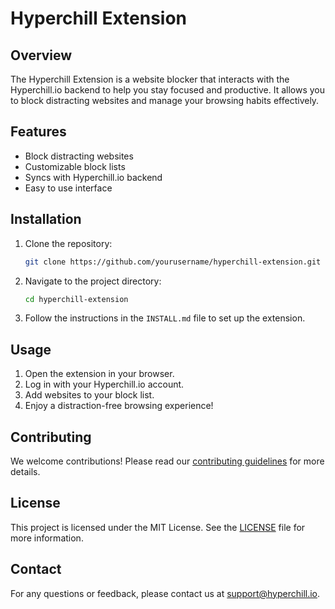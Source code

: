 # Hyperchill Extension

## Overview
The Hyperchill Extension is a website blocker that interacts with the Hyperchill.io backend to help you stay focused and productive. It allows you to block distracting websites and manage your browsing habits effectively.

## Features
- Block distracting websites
- Customizable block lists
- Syncs with Hyperchill.io backend
- Easy to use interface

## Installation
1. Clone the repository:
    ```bash
    git clone https://github.com/yourusername/hyperchill-extension.git
    ```
2. Navigate to the project directory:
    ```bash
    cd hyperchill-extension
    ```
3. Follow the instructions in the `INSTALL.md` file to set up the extension.

## Usage
1. Open the extension in your browser.
2. Log in with your Hyperchill.io account.
3. Add websites to your block list.
4. Enjoy a distraction-free browsing experience!

## Contributing
We welcome contributions! Please read our [contributing guidelines](CONTRIBUTING.md) for more details.

## License
This project is licensed under the MIT License. See the [LICENSE](LICENSE) file for more information.

## Contact
For any questions or feedback, please contact us at support@hyperchill.io.